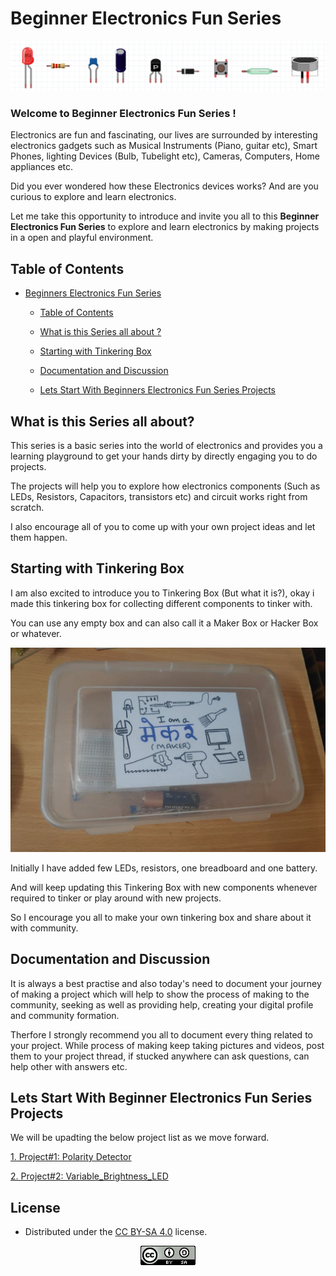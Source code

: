 # Beginner Electronics Fun Series

<p align="center">
  <img src="assets/images/components_banner.png">
</p>

### **Welcome to Beginner Electronics Fun Series !**

Electronics are fun and fascinating, our lives are surrounded by interesting electronics gadgets such as Musical Instruments (Piano, guitar etc), Smart Phones, lighting Devices (Bulb, Tubelight etc), Cameras, Computers, Home appliances etc.

Did you ever wondered how these Electronics devices works? And are you curious to explore and learn electronics.

Let me take this opportunity to introduce and invite you all to this **Beginner Electronics Fun Series** to explore and learn electronics by making projects in a open and playful environment.

## Table of Contents
- [Beginners Electronics Fun Series](#beginners-electronics-fun-series)

  - [Table of Contents](#table-of-contents)

  - [What is this Series all about ?](#what-is-this-series-all-about-?)

  - [Starting with Tinkering Box](#starting-with-tinkering-box)

  - [Documentation and Discussion](#documentation-and-discussion)

  - [Lets Start With Beginners Electronics Fun Series Projects](#lets-start-with-beginners-electronics-fun-series-projects)

## What is this Series all about?

This series is a basic series into the world of electronics and provides you a learning playground to get your hands dirty by directly engaging you to do projects.

The projects will help you to explore how electronics components (Such as LEDs, Resistors, Capacitors, transistors etc) and circuit works right from scratch.

I also encourage all of you to come up with your own project ideas and let them happen.

## Starting with Tinkering Box

I am also excited to introduce you to Tinkering Box (But what it is?), okay i made this tinkering box for collecting different components to tinker with.

You can use any empty box and can also call it a Maker Box or Hacker Box or whatever.

<p align="center">
  <img src="assets/images/tinkering_box.jpg">
</p>


Initially I have added few LEDs, resistors, one breadboard and one battery. 

And will keep updating this Tinkering Box with new components whenever required to tinker or play around with new projects. 

So I encourage you all to make your own tinkering box and share about it with community.

## Documentation and Discussion

It is always a best practise and also today's need to document your journey of making a project which will help to show the process of making to the community, seeking as well as providing help, creating your digital profile and community formation.

Therfore I strongly recommend you all to document every thing related to your project. While process of making keep taking pictures and videos, post them to your project thread, if stucked anywhere can ask questions, can help other with answers etc.

## Lets Start With Beginner Electronics Fun Series Projects

We will be upadting the below project list as we move forward.

[1. Project#1: Polarity Detector](https://github.com/ashishkumarpardeshi/Beginner_Electronics_Fun_Series/blob/master/Project%231_Polarity_Detector.md)

[2. Project#2: Variable_Brightness_LED](https://github.com/ashishkumarpardeshi/Beginner_Electronics_Fun_Series/blob/master/Project%232_Variable_Brightness_LED.md)



## License


- Distributed under the  [CC BY-SA 4.0](https://creativecommons.org/licenses/by-sa/4.0/) license.
<p align="center">
  <img src="assets/images/CC-SA.png">
</p>


